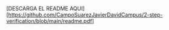[DESCARGA EL README AQUI][https://github.com/CampoSuarezJavierDavidCampus/2-step-verification/blob/main/readme.pdf]

